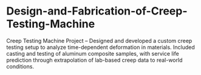 # Design-and-Fabrication-of-Creep-Testing-Machine
Creep Testing Machine Project – Designed and developed a custom creep testing setup to analyze time-dependent deformation in materials. Included casting and testing of aluminum composite samples, with service life prediction through extrapolation of lab-based creep data to real-world conditions.
